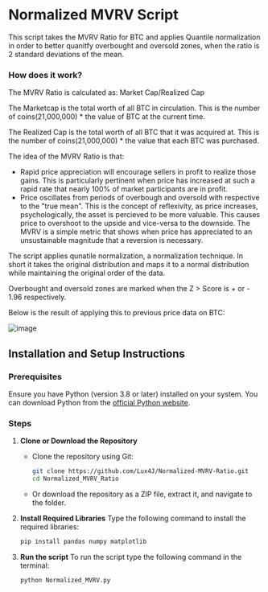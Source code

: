 # Normalized MVRV Script

This script takes the MVRV Ratio for BTC and applies Quantile normalization in order to better quanitfy overbought and oversold zones, when the ratio is 2 standard deviations of the mean.

### How does it work?
The MVRV Ratio is calculated as: Market Cap/Realized Cap

The Marketcap is the total worth of all BTC in circulation. This is the number of coins(21,000,000) * the value of BTC at the current time.

The Realized Cap is the total worth of all BTC that it was acquired at. This is the number of coins(21,000,000) * the value that each BTC was purchased.

The idea of the MVRV Ratio is that:
* Rapid price appreciation will encourage sellers in profit to realize those gains. This is particularly pertinent when price has increased at such a rapid rate that nearly 100% of market participants are in profit.
* Price oscillates from periods of overbough and oversold with respective to the "true mean". This is the concept of reflexivity, as price increases, psychologically, the asset is percieved to be more valuable.
This causes price to overshoot to the upside and vice-versa to the downside. The MVRV is a simple metric that shows when price has appreciated to an unsustainable magnitude that a reversion is necessary.

The script applies qunatile normalization, a normalization technique. In short it takes the original distribution and maps it to a normal distribution while maintaining the 
original order of the data.

Overbought and oversold zones are marked when the Z > Score is + or - 1.96 respectively.

Below is the result of applying this to previous price data on BTC:

![image](https://github.com/user-attachments/assets/a7145f7e-c3af-43c6-a19c-f067eb72619e)

## Installation and Setup Instructions

### Prerequisites
Ensure you have Python (version 3.8 or later) installed on your system. You can download Python from the [official Python website](https://www.python.org/downloads/).

### Steps

1. **Clone or Download the Repository**
   - Clone the repository using Git:
     ```bash
     git clone https://github.com/Lux4J/Normalized-MVRV-Ratio.git
     cd Normalized_MVRV_Ratio
     ```
   - Or download the repository as a ZIP file, extract it, and navigate to the folder.

2. **Install Required Libraries**
   Type the following command to install the required libraries:
   ```bash
   pip install pandas numpy matplotlib
   ```

3. **Run the script**
   To run the script type the following command in the terminal:
   ```
   python Normalized_MVRV.py
   ```
